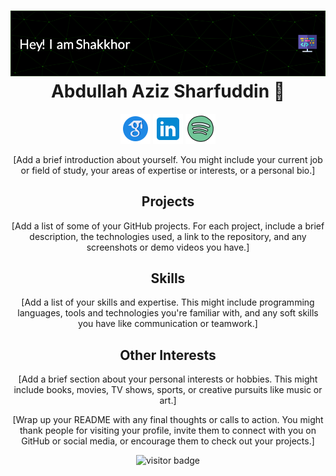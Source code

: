 <h1 align="center">
  <img src="https://github.com/shakkhor/shakkhor/blob/main/images/github-header-image%20(2).png" alt="Abdullah Aziz Sharfuddin (Shakkhor)">
  <br>
  Abdullah Aziz Sharfuddin 👋
</h1>

<p align="center">
<span align="center">
  <a href="https://scholar.google.com/citations?user=s3o3xDwAAAAJ&hl=en&oi=ao" ><img alt="Google Scholar" src="https://github.com/shakkhor/shakkhor/blob/main/images/icons8-google-scholar-48.png"></a>
    <a href="<your-linkedin-link>"><img alt="LinkedIn" src="https://github.com/shakkhor/shakkhor/blob/main/images/icons8-linkedin-48.png"></a>
  <a href="<your-linkedin-link>"><img alt="Spotify" src="https://github.com/shakkhor/shakkhor/blob/main/images/icons8-spotify-48.png"></a>
  </span>

<p align="center">
  [Add a brief introduction about yourself. You might include your current job or field of study, your areas of expertise or interests, or a personal bio.]
</p>

<h2 align="center">Projects</h2>

<p align="center">
  [Add a list of some of your GitHub projects. For each project, include a brief description, the technologies used, a link to the repository, and any screenshots or demo videos you have.]
</p>

<h2 align="center">Skills</h2>

<p align="center">
  [Add a list of your skills and expertise. This might include programming languages, tools and technologies you're familiar with, and any soft skills you have like communication or teamwork.]
</p>

<h2 align="center">Other Interests</h2>

<p align="center">
  [Add a brief section about your personal interests or hobbies. This might include books, movies, TV shows, sports, or creative pursuits like music or art.]
</p>

<p align="center">
  [Wrap up your README with any final thoughts or calls to action. You might thank people for visiting your profile, invite them to connect with you on GitHub or social media, or encourage them to check out your projects.]
</p>

<p align="center">
  <img src="https://visitor-badge.glitch.me/badge?page_id=<your-username>.<your-repo-name>" alt="visitor badge">
</p>
